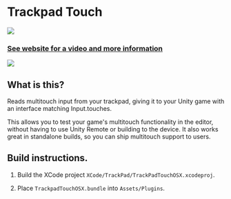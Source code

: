 # Trackpad Touch

<img src="https://kev.town/trackpadtouch/tt_logo-horizontal-700px.png">

### [See website for a video and more information](https://kev.town/trackpadtouch/)

<img src="https://kev.town/trackpadtouch/TrackpadTouchEditorScreenshot700.jpg">

## What is this?

Reads multitouch input from your trackpad, giving it to your Unity game with an interface matching Input.touches.

This allows you to test your game's multitouch functionality in the editor, without having to use Unity Remote or building to the device. It also works great in standalone builds, so you can ship multitouch support to users.

## Build instructions.

1. Build the XCode project `XCode/TrackPad/TrackPadTouchOSX.xcodeproj`.

2. Place `TrackpadTouchOSX.bundle` into `Assets/Plugins`.
